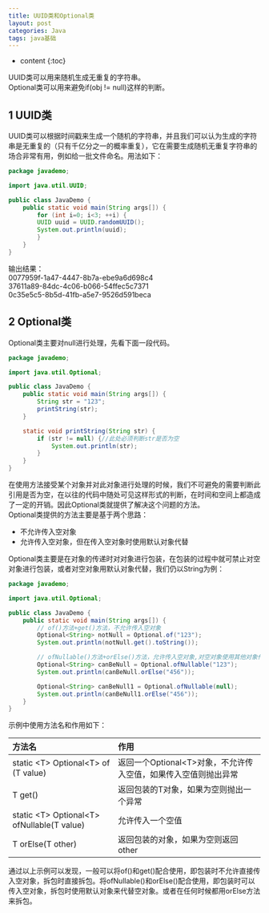 ```yaml
---
title: UUID类和Optional类
layout: post
categories: Java
tags: java基础
---
```

* content
{:toc}

UUID类可以用来随机生成无重复的字符串。  
Optional类可以用来避免if(obj != null)这样的判断。



## 1 UUID类

UUID类可以根据时间戳来生成一个随机的字符串，并且我们可以认为生成的字符串是无重复的（只有千亿分之一的概率重复），它在需要生成随机无重复字符串的场合非常有用，例如给一批文件命名。用法如下：

```java
package javademo;

import java.util.UUID;

public class JavaDemo {
    public static void main(String args[]) {
        for (int i=0; i<3; ++i) {
        UUID uuid = UUID.randomUUID();
        System.out.println(uuid);
        }
    }
}
```

输出结果：  
0077959f-1a47-4447-8b7a-ebe9a6d698c4  
37611a89-84dc-4c06-b066-54ffec5c7371  
0c35e5c5-8b5d-41fb-a5e7-9526d591beca  

## 2 Optional类

Optional类主要对null进行处理，先看下面一段代码。

```java
package javademo;

import java.util.Optional;

public class JavaDemo {
    public static void main(String args[]) {
        String str = "123";
        printString(str);
    }

    static void printString(String str) {
        if (str != null) {//此处必须判断str是否为空
            System.out.println(str);
        }
    }
}
```

在使用方法接受某个对象并对此对象进行处理的时候，我们不可避免的需要判断此引用是否为空，在以往的代码中随处可见这样形式的判断，在时间和空间上都造成了一定的开销。因此Optional类就提供了解决这个问题的方法。  
Optional类提供的方法主要是基于两个思路：  

- 不允许传入空对象
- 允许传入空对象，但在传入空对象时使用默认对象代替

Optional类主要是在对象的传递时对对象进行包装，在包装的过程中就可禁止对空对象进行包装，或者对空对象用默认对象代替，我们仍以String为例：

```java
package javademo;

import java.util.Optional;

public class JavaDemo {
    public static void main(String args[]) {
        // of()方法+get()方法，不允许传入空对象
        Optional<String> notNull = Optional.of("123");
        System.out.println(notNull.get().toString());

        // ofNullable()方法+orElse()方法，允许传入空对象,对空对象使用其他对象代替
        Optional<String> canBeNull = Optional.ofNullable("123");
        System.out.println(canBeNull.orElse("456"));

        Optional<String> canBeNull1 = Optional.ofNullable(null);
        System.out.println(canBeNull1.orElse("456"));
    }
}
```

示例中使用方法名和作用如下：

方法名|作用  
:-|:-  
static \<T> Optional\<T> of​(T value)|返回一个Optional\<T>对象，不允许传入空值，如果传入空值则抛出异常  
T get()|返回包装的T对象，如果为空则抛出一个异常  
static \<T> Optional\<T> ofNullable​(T value)|允许传入一个空值  
T orElse​(T other)|返回包装的对象，如果为空则返回other  



通过以上示例可以发现，一般可以将of()和get()配合使用，即包装时不允许直接传入空对象，拆包时直接拆包。将ofNullable()和orElse()配合使用，即包装时可以传入空对象，拆包时使用默认对象来代替空对象。或者在任何时候都用orElse方法来拆包。
